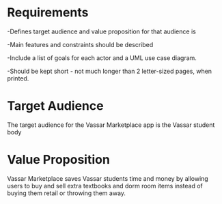 # Requirements
-Defines target audience and value proposition for that audience is

-Main features and constraints should be described

-Include a list of goals for each actor and a UML use case diagram.

-Should be kept short - not much longer than 2 letter-sized pages, when printed.

# Target Audience
The target audience for the Vassar Marketplace app is the Vassar student body

# Value Proposition
Vassar Marketplace saves Vassar students time and money by allowing users to buy and sell extra textbooks and
dorm room items instead of buying them retail or throwing them away.  

#